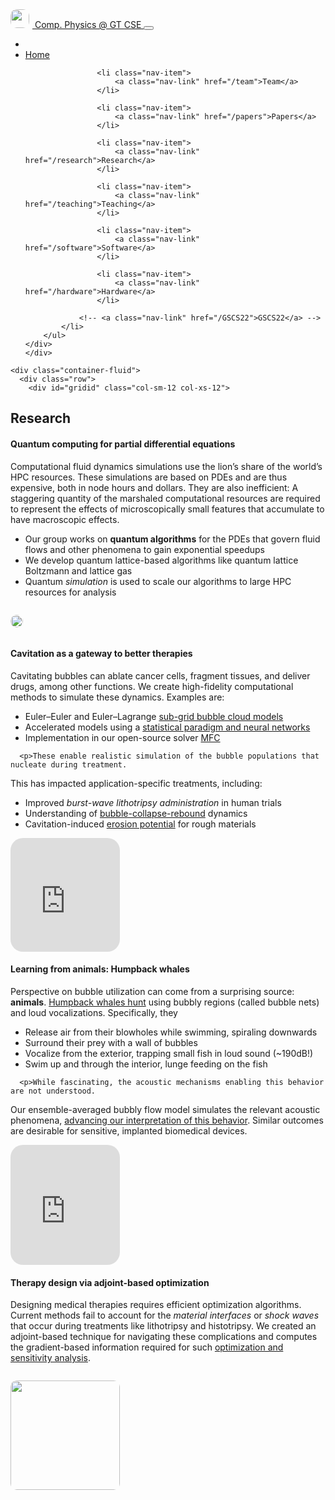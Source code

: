 <!DOCTYPE html>
<html>

  <body>

  
<nav class="navbar sticky-top navbar-expand-md navbar-dark bg-dark justify-content-center">
    <div class="container-fluid">
    <a class="navbar-brand" href="/">
        <img src="/favicon.ico" width="30" height="30" style="margin-right:5px" class="d-inline-block align-top" alt="">
        Comp. Physics @ GT CSE
    </a>
    <button class="navbar-toggler" type="button" data-bs-toggle="collapse" data-bs-target="#navbarSupportedContent" aria-controls="navbarSupportedContent" aria-expanded="false" aria-label="Toggle navigation">
        <span class="navbar-toggler-icon"></span>
    </button>
    <div class="collapse navbar-collapse" id="navbarSupportedContent">
        <ul class="navbar-nav mr-auto">
            <li class="nav-item dropdown">
                <li class="nav-item">
                  <a class="nav-link" href="/">Home</a>
                </li> 
                
                    <li class="nav-item">
                        <a class="nav-link" href="/team">Team</a>
                    </li> 
                
                    <li class="nav-item">
                        <a class="nav-link" href="/papers">Papers</a>
                    </li> 
                
                    <li class="nav-item">
                        <a class="nav-link" href="/research">Research</a>
                    </li> 
                
                    <li class="nav-item">
                        <a class="nav-link" href="/teaching">Teaching</a>
                    </li> 
                
                    <li class="nav-item">
                        <a class="nav-link" href="/software">Software</a>
                    </li> 
                
                    <li class="nav-item">
                        <a class="nav-link" href="/hardware">Hardware</a>
                    </li> 
                
                <!-- <a class="nav-link" href="/GSCS22">GSCS22</a> -->
            </li>
        </ul>
    </div>
    </div>
</nav>


    <div class="container-fluid">
      <div class="row">
        <div id="gridid" class="col-sm-12 col-xs-12">
  <h2 id="research">Research</h2>

<style>
img{
  border-radius: 10px;
}
.col-md-3 {
  margin-top:10px;
  margin-bottom:10px;
  padding:0px;
  display:block;
  overflow:hidden;
  text-align:center;
  display: table-cell;
  background: white;
  border-radius: 20px;
  height: auto;
  <!-- border: 1px solid black; -->
}
iframe {
  margin:0;
  padding:0;
  width: 175px;
  display: inline;
  vertical-align: middle;
}
</style>

<div class="jumbotron">
  <h4>Quantum computing for partial differential equations</h4>
  <p>Computational fluid dynamics simulations use the lion’s share of the world’s HPC resources.
These simulations are based on PDEs and are thus expensive, both in node hours and dollars.
They are also inefficient: A staggering quantity of the marshaled computational resources are required to represent the effects of microscopically small features that accumulate to have macroscopic effects.</p>
  <div class="row align-items-end">
    <div class="col-md-9 col-sm-12">
      <ul>
        <li>Our group works on <strong>quantum algorithms</strong> for the PDEs that govern fluid flows and other phenomena to gain exponential speedups</li>
        <li>We develop quantum lattice-based algorithms like quantum lattice Boltzmann and lattice gas</li>
        <li>Quantum <em>simulation</em> is used to scale our algorithms to large HPC resources for analysis</li>
      </ul>
    </div>
    <div class="col-md-3 col-sm-12" style="background-color:transparent">
      <p><img width="100%" src="/images/respic/qlbm.png" /></p>
    </div>
  </div>
</div>

<div class="jumbotron">
  <div class="row align-items-end">
    <div class="col-md-9 col-sm-12">
      <h4>Cavitation as a gateway to better therapies</h4>
      <p>Cavitating bubbles can ablate cancer cells, fragment tissues, and deliver drugs, among other functions.
We create high-fidelity computational methods to simulate these dynamics.
Examples are:</p>
      <ul>
        <li>Euler–Euler and Euler–Lagrange <a href="/papers/bryngelson-IJMF-19.pdf" target="_blank">sub-grid bubble cloud models</a></li>
        <li>Accelerated models using a <a href="/papers/bryngelson-IJMF-20.pdf" target="_blank">statistical paradigm and neural networks</a></li>
        <li>Implementation in our open-source solver <a href="/papers/bryngelson-CPC-20.pdf" target="_blank">MFC</a></li>
      </ul>

      <p>These enable realistic simulation of the bubble populations that nucleate during treatment.
This has impacted application-specific treatments, including:</p>
      <ul>
        <li>Improved <em>burst-wave lithotripsy administration</em> in human trials</li>
        <li>Understanding of <a href="/papers/schmidmayer-JCP-20.pdf" target="_blank">bubble-collapse-rebound</a> dynamics</li>
        <li>Cavitation-induced <a href="/papers/trummler-JFM-20.pdf" target="_blank">erosion potential</a> for rough materials</li>
      </ul>
    </div>
    <div class="col-md-3 col-sm-12" style="background-color:transparent;">
      <iframe src="https://player.vimeo.com/video/455888052?autoplay=1&amp;loop=1&amp;autopause=0&amp;muted=1&amp;quality=240p&amp;background=1" height="182px" frameborder="0" allow="autoplay"></iframe>
    </div>
  </div>
</div>

<p><!-- <iframe src="https://player.vimeo.com/video/455887852?autoplay=1&loop=1&autopause=0&muted=1&quality=240p&background=1" height="142px" frameborder="0" allow="autoplay"></iframe> --></p>

<div class="jumbotron">
  <div class="row align-items-end">
    <div class="col-md-9 col-sm-12">
      <h4>Learning from animals: Humpback whales</h4>
      <p>Perspective on bubble utilization can come from a surprising source: <strong>animals</strong>.
<a href="https://www.youtube.com/watch?v=Q8iDcLTD9wQ" target="_blank">Humpback whales hunt</a> using bubbly regions (called bubble nets) and loud vocalizations.
Specifically, they</p>
      <ul>
        <li>Release air from their blowholes while swimming, spiraling downwards</li>
        <li>Surround their prey with a wall of bubbles</li>
        <li>Vocalize from the exterior, trapping small fish in loud sound (~190dB!)</li>
        <li>Swim up and through the interior, lunge feeding on the fish</li>
      </ul>

      <p>While fascinating, the acoustic mechanisms enabling this behavior are not understood.
Our ensemble-averaged bubbly flow model simulates the relevant acoustic phenomena, <a href="/papers/bryngelson-JASA-20.pdf" target="_blank">advancing our interpretation of this behavior</a>.
Similar outcomes are desirable for sensitive, implanted biomedical devices.</p>
    </div>
    <div class="col-md-3 col-sm-12">
      <iframe src="https://player.vimeo.com/video/455688521?autoplay=1&amp;loop=1&amp;autopause=0&amp;muted=1&amp;quality=240p&amp;background=1" height="192px" frameborder="0" allow="autoplay"></iframe>
    </div>
  </div>
</div>

<div class="jumbotron">
  <div class="row align-items-end">
    <div class="col-md-9 col-sm-12">
      <h4>Therapy design via adjoint-based optimization</h4>
      <p>Designing medical therapies requires efficient optimization algorithms. 
Current methods fail to account for the <em>material interfaces</em> or <em>shock waves</em> that occur during treatments like lithotripsy and histotripsy.
We created an adjoint-based technique for navigating these complications and computes the gradient-based information required for such <a href="/papers/bryngelson-xpacc-18.pdf" target="_blank">optimization and sensitivity analysis</a>.</p>
    </div>
    <div class="col-md-3 col-sm-12" style="background-color:transparent">
      <p><img src="/images/respic/lithotripsy.jpg" width="175px" /></p>
    </div>
  </div>
</div>

<script src="/assets/javascript/bootstrap/jquery.min.js"></script>
<!-- <script src="/assets/javascript/popper/dist/umd/popper.min.js"></script> -->
<script src="/assets/javascript/bootstrap/bootstrap.bundle.min.js"></script>
<!-- <script src="/assets/javascript/shb.js"></script> -->



  </body>

</html>
